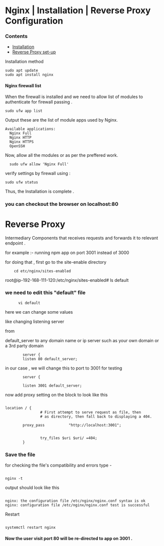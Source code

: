 # Nginx | Installation | Reverse Proxy Configuration

### Contents

- [Installation](#installation)
- [Reverse Proxy set-up](#reverseproxy)


<a id="installation"> Installation method </a>

```
sudo apt update
sudo apt install nginx
```


#### Nginx firewall list 
When the firewall is installed and we need to allow list of modules to authenticate for firewall passing .

```
sudo ufw app list
```

Output
these are the list of module apps used by Nginx. 

```
Available applications:
  Nginx Full
  Nginx HTTP
  Nginx HTTPS
  OpenSSH
```

Now, allow all the modules or as per the preffered work.


```
  sudo ufw allow 'Nginx Full'
```

verify settings by firewall using :

```
sudo ufw status
```

Thus, the Installation is complete . 

### you can checkout the browser on localhost:80 


# Reverse Proxy <a id="reverseproxy"> </a>

Intermediary Components that receives requests and forwards it to relevant endpoint .

for example :- running npm app on port 3001 instead of 3000

for doing that , first go to the site-enable directory 

```
    cd etc/nginx/sites-enabled
```

root@ip-192-168-111-120:/etc/nginx/sites-enabled# ls
default

### we need to edit this "default" file 
```
      vi default
```
here we can change some values 

like changing listening server 

from 

default_server to any domain name or ip server such as your own domain or a 3rd party domain 


```
        server {
        listen 80 default_server;
```

in our case , we will change this to port to 3001 for testing  

```
        server {

        listen 3001 default_server;
```

now add proxy setting on the block to look like this 

```

location / {
                # First attempt to serve request as file, then
                # as directory, then fall back to displaying a 404.

        proxy_pass           "http://localhost:3001";


                try_files $uri $uri/ =404;
        }

```
### Save the file 

for checking the file's compatibility and errors type -
```

nginx -t

```
output should look like this 

```

nginx: the configuration file /etc/nginx/nginx.conf syntax is ok
nginx: configuration file /etc/nginx/nginx.conf test is successful

```

Restart 

```

systemctl restart nginx

```

#### Now the user visit port 80 will be re-directed to app on 3001 .
